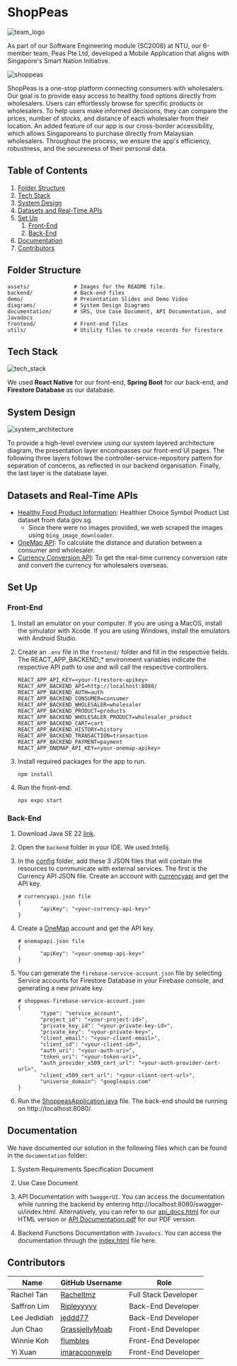 # ShopPeas

![team_logo](./assets/logo_peasltd.png)

As part of our Software Engineering module (SC2006) at NTU, our 6-member team, Peas Pte Ltd, developed a Mobile Application that aligns with Singapore's Smart Nation Initiative.

![shoppeas](./assets/landing_page.png)

ShopPeas is a one-stop platform connecting consumers with wholesalers. Our goal is to provide easy access to healthy food options directly from wholesalers. Users can effortlessly browse for specific products or wholesalers. To help users make informed decisions, they can compare the prices, number of stocks, and distance of each wholesaler from their location. An added feature of our app is our cross-border accessibility, which allows Singaporeans to purchase directly from Malaysian wholesalers. Throughout the process, we ensure the app's efficiency, robustness, and the secureness of their personal data.

## Table of Contents

1. [Folder Structure](#folder-structure)
2. [Tech Stack](#tech-stack)
3. [System Design](#system-design)
4. [Datasets and Real-Time APIs](#data-api)
5. [Set Up](#setup)
    1. [Front-End](#frontend)
    2. [Back-End](#backend)
6. [Documentation](#documentation)
7. [Contributors](#contributors)

<a id='folder-structure'></a>

## Folder Structure

```
assets/              # Images for the README file.
backend/             # Back-end files
demo/                # Presentation Slides and Demo Video
diagrams/            # System Design Diagrams
documentation/       # SRS, Use Case Document, API Documentation, and Javadocs
frontend/            # Front-end files
utils/               # Utility files to create records for firestore
```

<a id='tech-stack'></a>

## Tech Stack

![tech_stack](./assets/tech_stack.png)

We used **React Native** for our front-end, **Spring Boot** for our back-end, and **Firestore Database** as our database.

<a id='system-design'></a>

## System Design

![system_architecture](./assets/sys_architecture.png)

To provide a high-level overview using our system layered architecture diagram, the presentation layer encompasses our front-end UI pages. The following three layers follows the controller-service-repository pattern for separation of concerns, as reflected in our backend organisation. Finally, the last layer is the database layer.

<a id='data-api'></a>

## Datasets and Real-Time APIs

- [Healthy Food Product Information](https://data.gov.sg/datasets/d_6725eed000bf5b3c5d310eb08de0851f/view): Healthier Choice Symbol Product List dataset from data.gov.sg.
  - Since there were no images provided, we web scraped the images using `bing_image_downloader`.
- [OneMap API](https://www.onemap.gov.sg/apidocs/): To calculate the distance and duration between a consumer and wholesaler.
- [Currency Conversion API](https://currencyapi.com/): To get the real-time currency conversion rate and convert the currency for wholesalers overseas.

<a id='setup'></a>

## Set Up

<a id='frontend'></a>

### Front-End

1. Install an emulator on your computer. If you are using a MacOS, install the simulator with Xcode. If you are using Windows, install the emulators with Android Studio.

2. Create an `.env` file in the `frontend/` folder and fill in the respective fields. The REACT_APP_BACKEND_* environment variables indicate the respective API path to use and will call the respective controllers.

       REACT_APP_API_KEY=<your-firestore-apikey>
       REACT_APP_BACKEND_API=http://localhost:8080/
       REACT_APP_BACKEND_AUTH=auth
       REACT_APP_BACKEND_CONSUMER=consumer
       REACT_APP_BACKEND_WHOLESALER=wholesaler
       REACT_APP_BACKEND_PRODUCT=products
       REACT_APP_BACKEND_WHOLESALER_PRODUCT=wholesaler_product
       REACT_APP_BACKEND_CART=cart
       REACT_APP_BACKEND_HISTORY=history
       REACT_APP_BACKEND_TRANSACTION=transaction
       REACT_APP_BACKEND_PAYMENT=payment
       REACT_APP_ONEMAP_API_KEY=<your-onemap-apikey>

3. Install required packages for the app to run.

       npm install

4. Run the front-end.

       npx expo start

<a id='backend'></a>

### Back-End

1. Download Java SE 22 [link](https://www.oracle.com/sg/java/technologies/downloads/).

2. Open the `backend` folder in your IDE. We used Intellij.

3. In the [config](./backend/src/main/resources/config) folder, add these 3 JSON files that will contain the resources to communicate with external services. The first is the Currency API JSON file. Create an account with [currencyapi](https://currencyapi.com/) and get the API key.

       # currencyapi.json file
       {
              "apiKey": "<your-currency-api-key>"
       }

4. Create a [OneMap](https://www.onemap.gov.sg/apidocs/) account and get the API key.

       # onemapapi.json file
       {
              "apiKey": "<your-onemap-api-key>"
       }

5. You can generate the `firebase-service-account.json` file by selecting Service accounts for Firestore Database in your Firebase console, and generating a new private key.

       # shoppeas-firebase-service-account.json
       {
              "type": "service_account",
              "project_id": "<your-project-id>",
              "private_key_id": "<your-private-key-id>",
              "private_key": "<your-private-key>",
              "client_email": "<your-client-email>",
              "client_id": "<your-client-id>",
              "auth_uri": "<your-auth-uri>",
              "token_uri": "<your-token-uri>",
              "auth_provider_x509_cert_url": "<your-auth-provider-cert-url>",
              "client_x509_cert_url": "<your-client-cert-url>",
              "universe_domain": "googleapis.com"
       }

6. Run the [ShoppeasApplication.java](./backend/src/main/java/com/peaslimited/shoppeas/ShoppeasApplication.java) file. The back-end should be running on http://localhost:8080/.

<a id='documentation'></a>

## Documentation

We have documented our solution in the following files which can be found in the `documentation` folder:

1. System Requirements Specification Document

2. Use Case Document

3. API Documentation with `SwaggerUI`. You can access the documentation while running the backend by entering http://localhost:8080/swagger-ui/index.html. Alternatively, you can refer to our [api_docs.html](./documentation/api_docs.html) for our HTML version or [API Documentation.pdf](./documentation/API%20Documentation.pdf) for our PDF version.

4. Backend Functions Documentation with `Javadocs`. You can access the documentation through the [index.html](./documentation/javadocs) file here.

<a id='contributors'></a>

## Contributors

| Name                        | GitHub Username   | Role   |
|-----------------------------|-------------------|--------|
| Rachel Tan                  | [Racheltmz](https://github.com/Racheltmz) | Full Stack Developer |
| Saffron Lim                 | [Ripleyyyyy](https://github.com/Ripleyyyyy) | Back-End Developer |
| Lee Jedidiah                | [jeddd77](https://github.com/jeddd77) | Back-End Developer |
| Jun Chao                    | [GrassjellyMoab](https://github.com/GrassjellyMoab) | Front-End Developer |
| Winnie Koh                  | [flumbles](https://github.com/flumbles) | Front-End Developer |
| Yi Xuan                     | [imaracoonwelp](https://github.com/imaracoonwelp) | Front-End Developer |
